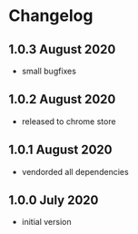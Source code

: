 # Changelog

## 1.0.3 August 2020

- small bugfixes

## 1.0.2 August 2020

- released to chrome store

## 1.0.1 August 2020
- vendorded all dependencies

## 1.0.0 July 2020
- initial version

